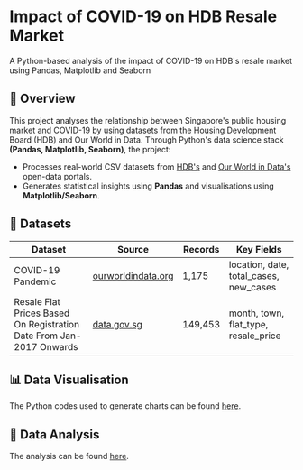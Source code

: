 # Impact of COVID-19 on HDB Resale Market
A Python-based analysis of the impact of COVID-19 on HDB's resale market using Pandas, Matplotlib and Seaborn

## 📌 Overview 
This project analyses the relationship between Singapore's public housing market and COVID-19 by using datasets from the Housing Development Board (HDB) and Our World in Data. Through Python's data science stack **(Pandas, Matplotlib, Seaborn)**, the project:
- Processes real-world CSV datasets from [HDB's](https://data.gov.sg/datasets?agencies=Housing+%26+Development+Board+(HDB)) and [Our World in Data's](https:/ourworldindata.org) open-data portals.
- Generates statistical insights using **Pandas** and visualisations using **Matplotlib/Seaborn**.

## 📂 Datasets
| Dataset | Source | Records | Key Fields |
|---------|--------|---------|------------|
| COVID-19 Pandemic | [ourworldindata.org](https://ourworldindata.org/coronavirus) | 1,175 | location, date, total_cases, new_cases |
| Resale Flat Prices Based On Registration Date From Jan-2017 Onwards | [data.gov.sg](https://data.gov.sg/datasets/d_8b84c4ee58e3cfc0ece0d773c8ca6abc/view) | 149,453 | month, town, flat_type, resale_price |

## 📊 Data Visualisation
The Python codes used to generate charts can be found [here](https://github.com/anthonykhj/Impact-of-COVID-19-on-HDB-Resale-Market/blob/main/COVID-19%20and%20HDB%20Resale%20Market.ipynb).

## 🔎 Data Analysis
The analysis can be found [here](https://github.com/anthonykhj/Impact-of-COVID-19-on-HDB-Resale-Market/blob/main/Analysis.pdf).
